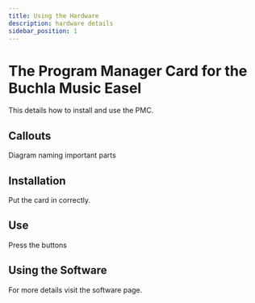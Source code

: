 ```yaml
---
title: Using the Hardware
description: hardware details
sidebar_position: 1
---
```


# The Program Manager Card for the Buchla Music Easel

This details how to install and use the PMC.

## Callouts

Diagram naming important parts

## Installation

Put the card in correctly.

## Use

Press the buttons

## Using the Software

For more details visit the software page.
